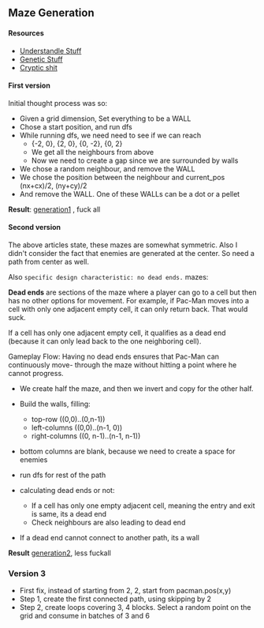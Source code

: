 ## Maze Generation

#### Resources

- [Understandle Stuff](https://www.cs.cmu.edu/~112-n23/notes/student-tp-guides/Mazes.pdf)
- [Genetic Stuff](https://www.ijml.org/vol6/602-IT023.pdf)
- [Cryptic shit](https://iajit.org/portal/PDF/vol.3,no.4/7-Adnan.pdf)

#### First version

Initial thought process was so:

- Given a grid dimension, Set everything to be a WALL
- Chose a start position, and run dfs
- While running dfs, we need need to see if we can reach
  - {-2, 0}, {2, 0}, {0, -2}, {0, 2}
  - We get all the neighbours from above
  - Now we need to create a gap since we are surrounded by walls
- We chose a random neighbour, and remove the WALL
- We chose the position between the neighbour and current_pos (nx+cx)/2, (ny+cy)/2
- And remove the WALL. One of these WALLs can be a dot or a pellet

**Result**: [generation1](./mazes/version1.txt) , fuck all

#### Second version

The above articles state, these mazes are somewhat symmetric.
Also I didn't consider the fact that enemies are generated at the center.
So need a path from center as well.

Also `specific design characteristic: no dead ends.` mazes:

__Dead ends__ are sections of the maze where a player can go to a cell but then has no other options for movement.
For example, if Pac-Man moves into a cell with only one adjacent empty cell, it can only return back.
That would suck.

If a cell has only one adjacent empty cell, it qualifies as a dead end (because it can only lead back to the one neighboring cell).

Gameplay Flow: Having no dead ends ensures that Pac-Man can continuously move-
through the maze without hitting a point where he cannot progress.

- We create half the maze, and then we invert and copy for the other half.

- Build the walls, filling:
  - top-row ((0,0)..(0,n-1))
  - left-columns ((0,0)..(n-1, 0))
  - right-columns ((0, n-1)..(n-1, n-1))
- bottom columns are blank, because we need to create a space for enemies
- run dfs for rest of the path
- calculating dead ends or not:
  - If a cell has only one empty adjacent cell, meaning the entry and exit is same, its a dead end
  - Check neighbours are also leading to dead end
- If a dead end cannot connect to another path, its a wall

**Result** [generation2](./mazes/version2.txt), less fuckall

### Version 3

- First fix, instead of starting from 2, 2, start from pacman.pos(x,y)
- Step 1, create the first connected path, using skipping by 2
- Step 2, create loops covering 3, 4 blocks. Select a random point on the grid and consume in batches of 3 and 6

